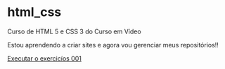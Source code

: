 # html_css
 Curso de HTML 5 e CSS 3 do Curso em Vídeo


 Estou aprendendo a criar sites e agora vou gerenciar meus repositórios!!

 <a href= "https://dharleyviana.github.io/html_css/exercicios/ex020/links">Executar o exercicíos 001</a>
